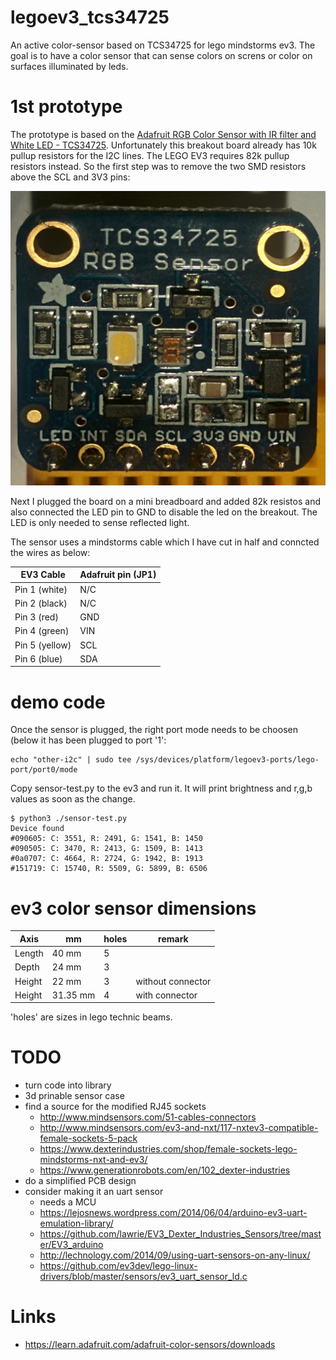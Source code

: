 # legoev3_tcs34725
An active color-sensor based on TCS34725 for lego mindstorms ev3. The goal is to have a color sensor that can sense
colors on screns or color on surfaces illuminated by leds.

# 1st prototype
The prototype is based on the [Adafruit RGB Color Sensor with IR filter and White LED - TCS34725](https://www.adafruit.com/product/1334).
Unfortunately this breakout board already has 10k pullup resistors for the I2C lines. The LEGO EV3 requires
82k pullup resistors instead. So the first step was to remove the two SMD resistors above the SCL and 3V3 pins:

![modifications](./images/ModifiedSensorBreakout.jpeg "modifications")

Next I plugged the board on a mini breadboard and added 82k resistos and also connected the LED pin to GND to disable
the led on the breakout. The LED is only needed to sense reflected light.

The sensor uses a mindstorms cable which I have cut in half and conncted the wires as below:

EV3 Cable | Adafruit pin (JP1)
--------|-----------
Pin 1 (white) | N/C
Pin 2 (black) | N/C
Pin 3 (red) | GND
Pin 4 (green) | VIN
Pin 5 (yellow) | SCL
Pin 6 (blue) | SDA

# demo code

Once the sensor is plugged, the right port mode needs to be choosen (below it has been plugged to port '1':

``` shell
echo "other-i2c" | sudo tee /sys/devices/platform/legoev3-ports/lego-port/port0/mode
```

Copy sensor-test.py to the ev3 and run it. It will print brightness and r,g,b values as soon as the change.

``` shell
$ python3 ./sensor-test.py
Device found
#090605: C: 3551, R: 2491, G: 1541, B: 1450
#090505: C: 3470, R: 2413, G: 1509, B: 1413
#0a0707: C: 4664, R: 2724, G: 1942, B: 1913
#151719: C: 15740, R: 5509, G: 5899, B: 6506
```

# ev3 color sensor dimensions

Axis | mm | holes | remark
-----|----|-------|-------
Length | 40 mm | 5 |
Depth | 24 mm | 3 |
Height | 22 mm | 3 | without connector
Height | 31.35 mm | 4 | with connector

'holes' are sizes in lego technic beams.

# TODO

* turn code into library
* 3d prinable sensor case
* find a source for the modified RJ45 sockets
  * http://www.mindsensors.com/51-cables-connectors
  * http://www.mindsensors.com/ev3-and-nxt/117-nxtev3-compatible-female-sockets-5-pack
  * https://www.dexterindustries.com/shop/female-sockets-lego-mindstorms-nxt-and-ev3/
  * https://www.generationrobots.com/en/102_dexter-industries
* do a simplified PCB design
* consider making it an uart sensor
  * needs a MCU
  * https://lejosnews.wordpress.com/2014/06/04/arduino-ev3-uart-emulation-library/
  * https://github.com/lawrie/EV3_Dexter_Industries_Sensors/tree/master/EV3_arduino
  * http://lechnology.com/2014/09/using-uart-sensors-on-any-linux/
  * https://github.com/ev3dev/lego-linux-drivers/blob/master/sensors/ev3_uart_sensor_ld.c

# Links
* https://learn.adafruit.com/adafruit-color-sensors/downloads